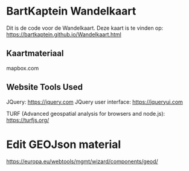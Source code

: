 # BartKaptein Wandelkaart
Dit is de code voor de Wandelkaart. 
Deze kaart is te vinden op: https://bartkaptein.github.io/Wandelkaart.html

## Kaartmateriaal
mapbox.com

## Website Tools Used
JQuery: https://jquery.com
JQuery user interface: https://jqueryui.com

TURF (Advanced geospatial analysis for browsers and node.js): https://turfjs.org/

# Edit GEOJson material
https://europa.eu/webtools/mgmt/wizard/components/geod/
